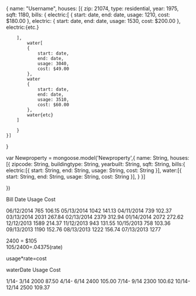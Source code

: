 

<!-- Architecture of DB  -->
{
	name: "Username",
	houses: [{
		zip: 21074,
		type: residential,
		year: 1975,
		sqft: 1180,
		<!-- object of array of bill objects -->
		bills: {
			electric:[
			{
				start: date, 
				end: date,
				usage: 1210,
				cost: $180.00
			},
			electric:
			{
				start: date, 
				end: date,
				usage: 1530,
				cost: $200.00
			},
			electric:{etc.}

		],
			water[
			{
				start: date, 
				end: date,
				usage: 3040,
				cost: $49.00
			},			
			water
			{
				start: date, 
				end: date,
				usage: 3510,
				cost: $60.00
			},			
			water{etc}
		]

		}
	}]
}




<!-- SCHEMA FOR DATA -->

var Newproperty = mongoose.model('Newproperty',{
	name: String,
	houses:[{
		zipcode: String,
		buildingtype: String,
		yearbuilt: String,
		sqft: String,
		bills:{
			electric:[{
				start: String,
				end: String,
				usage: String,
				cost: String
			}],
			water:[{
				start: String,
				end: String,
				usage: String,
				cost: String
			}],
		}
	}]


})




Bill Date    Usage   Cost	
	
06/12/2014	765      106.15
05/13/2014	1042     141.13
04/11/2014	739      102.37
03/13/2014	2031     267.84
02/13/2014	2379     312.94 
01/14/2014	2072     272.62
12/12/2013	1589     214.37
11/12/2013	943      131.55
10/15/2013	758      103.36
09/13/2013	1190     152.76 
08/13/2013	1222     156.74
07/13/2013	1277




2400 = $105  
105/2400=.04375(rate)

usage*rate=cost

waterDate    Usage   Cost	
	
1/14- 3/14		2000     87.50
4/14- 6/14		2400     105.00
7/14- 9/14		2300     100.62
10/14- 12/14	2500     109.37

